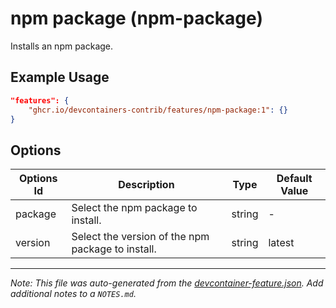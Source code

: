 

# npm package (npm-package)

Installs an npm package.

## Example Usage

```json
"features": {
    "ghcr.io/devcontainers-contrib/features/npm-package:1": {}
}
```

## Options

| Options Id | Description | Type | Default Value |
|-----|-----|-----|-----|
| package | Select the npm package to install. | string | - |
| version | Select the version of the npm package to install. | string | latest |



---

_Note: This file was auto-generated from the [devcontainer-feature.json](https://github.com/devcontainers-contrib/features/blob/main/src/npm-package/devcontainer-feature.json).  Add additional notes to a `NOTES.md`._
